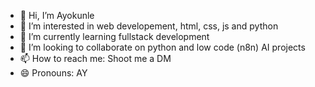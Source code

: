 - 👋 Hi, I’m Ayokunle
- 👀 I’m interested in web developement, html, css, js and python
- 🌱 I’m currently learning fullstack development
- 💞️ I’m looking to collaborate on python and low code (n8n) AI projects 
- 📫 How to reach me: Shoot me a DM 
- 😄 Pronouns: AY
<!---
ayothedoc3/ayothedoc3 is a ✨ special ✨ repository because its `README.md` (this file) appears on your GitHub profile.
You can click the Preview link to take a look at your changes.
--->
